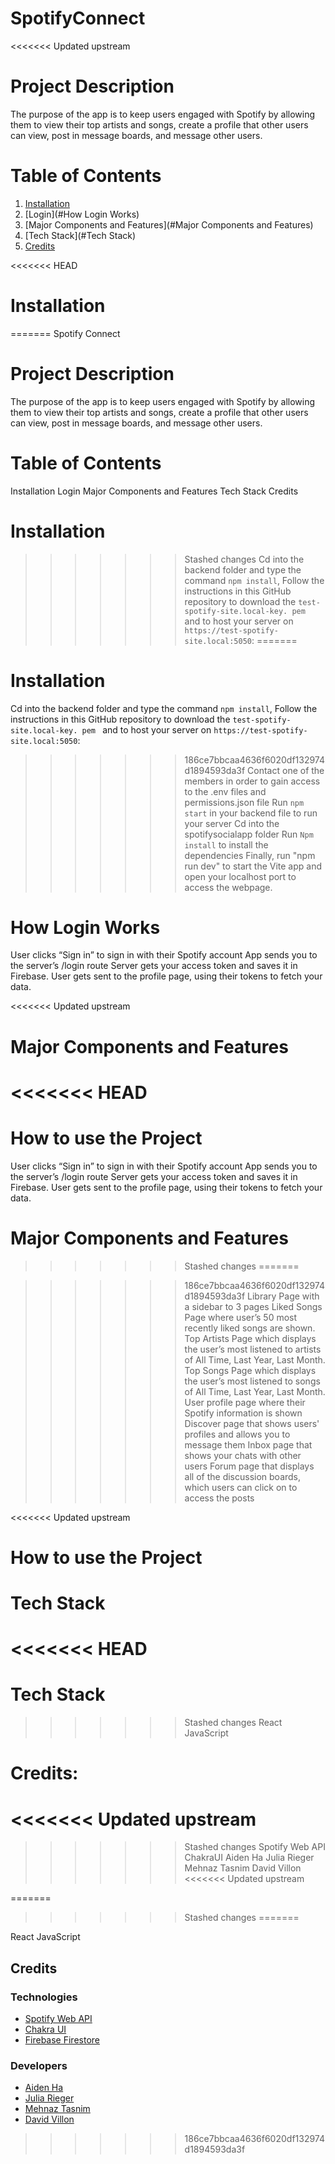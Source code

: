 # SpotifyConnect

<<<<<<< Updated upstream
# Project Description

The purpose of the app is to keep users engaged with Spotify by allowing them to view their top artists and songs, create a profile that other users can view, post in message boards, and message other users.

# Table of Contents

1. [Installation](#Installation)
2. [Login](#How Login Works)
3. [Major Components and Features](#Major Components and Features)
4. [Tech Stack](#Tech Stack)
5. [Credits](#Credits)

<<<<<<< HEAD
# Installation 
=======
Spotify Connect

# Project Description

The purpose of the app is to keep users engaged with Spotify by allowing them to view their top artists and songs, create a profile that other users can view, post in message boards, and message other users. 

# Table of Contents

Installation
Login
Major Components and Features
Tech Stack
Credits

# Installation 

>>>>>>> Stashed changes
Cd into the backend folder and type the command `npm install`, 
Follow the instructions in this GitHub repository to download the `test-spotify-site.local-key. pem ` and to host your server on `https://test-spotify-site.local:5050`: 
=======
# Installation

Cd into the backend folder and type the command `npm install`,
Follow the instructions in this GitHub repository to download the `test-spotify-site.local-key. pem ` and to host your server on `https://test-spotify-site.local:5050`:
>>>>>>> 186ce7bbcaa4636f6020df132974d1894593da3f
Contact one of the members in order to gain access to the .env files and permissions.json file
Run `npm start` in your backend file to run your server
Cd into the spotifysocialapp folder
Run `Npm install` to install the dependencies
Finally, run "npm run dev" to start the Vite app and open your localhost port to access the webpage.

# How Login Works

User clicks “Sign in” to sign in with their Spotify account
App sends you to the server’s /login route
Server gets your access token and saves it in Firebase.
User gets sent to the profile page, using their tokens to fetch your data.

<<<<<<< Updated upstream
# Major Components and Features
<<<<<<< HEAD
=======
# How to use the Project

User clicks “Sign in” to sign in with their Spotify account
App sends you to the server’s /login route
Server gets your access token and saves it in Firebase.
User gets sent to the profile page, using their tokens to fetch your data.

# Major Components and Features

>>>>>>> Stashed changes
=======

>>>>>>> 186ce7bbcaa4636f6020df132974d1894593da3f
Library Page with a sidebar to 3 pages
Liked Songs Page where user’s 50 most recently liked songs are shown.
Top Artists Page which displays the user’s most listened to artists of All Time, Last Year, Last Month.
Top Songs Page which displays the user’s most listened to songs of All Time, Last Year, Last Month.
User profile page where their Spotify information is shown
Discover page that shows users' profiles and allows you to message them
Inbox page that shows your chats with other users
Forum page that displays all of the discussion boards, which users can click on to access the posts

<<<<<<< Updated upstream
# How to use the Project

# Tech Stack
<<<<<<< HEAD
=======

# Tech Stack

>>>>>>> Stashed changes
React
JavaScript

# Credits:
<<<<<<< Updated upstream
=======

>>>>>>> Stashed changes
Spotify Web API
ChakraUI
Aiden Ha
Julia Rieger
Mehnaz Tasnim
David Villon
<<<<<<< Updated upstream

=======
>>>>>>> Stashed changes
=======

React
JavaScript

## Credits

### Technologies

- [Spotify Web API](https://developer.spotify.com/documentation/web-api)
- [Chakra UI](https://chakra-ui.com/)
- [Firebase Firestore](https://firebase.google.com/)

### Developers

- [Aiden Ha](https://github.com/3amBEANS)
- [Julia Rieger](https://github.com/jvrieger)
- [Mehnaz Tasnim](https://github.com/Mehnaz300)
- [David Villon](https://github.com/davidvillon04)
>>>>>>> 186ce7bbcaa4636f6020df132974d1894593da3f
